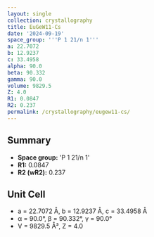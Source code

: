 ```yaml
---
layout: single
collection: crystallography
title: EuGeW11-Cs
date: '2024-09-19'
space_group: '''P 1 21/n 1'''
a: 22.7072
b: 12.9237
c: 33.4958
alpha: 90.0
beta: 90.332
gamma: 90.0
volume: 9829.5
Z: 4.0
R1: 0.0847
R2: 0.237
permalink: /crystallography/eugew11-cs/
---
```


## Summary

- **Space group:** 'P 1 21/n 1'
- **R1:** 0.0847
- **R2 (wR2):** 0.237

## Unit Cell
- a = 22.7072 Å, b = 12.9237 Å, c = 33.4958 Å
- α = 90.0°, β = 90.332°, γ = 90.0°
- V = 9829.5 Å³, Z = 4.0
